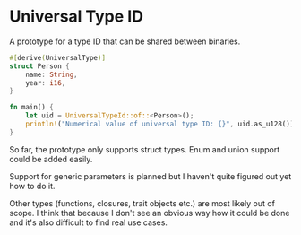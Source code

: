 # Universal Type ID

A prototype for a type ID that can be shared between binaries.

```rust
#[derive(UniversalType)]
struct Person {
    name: String,
    year: i16,
}

fn main() {
    let uid = UniversalTypeId::of::<Person>();
    println!("Numerical value of universal type ID: {}", uid.as_u128());
}
```

So far, the prototype only supports struct types. Enum and union support could be added easily.

Support for generic parameters is planned but I haven't quite figured out yet how to do it.

Other types (functions, closures, trait objects etc.) are most likely out of scope. I think that because I don't see an obvious way how it could be done and it's also difficult to find real use cases.